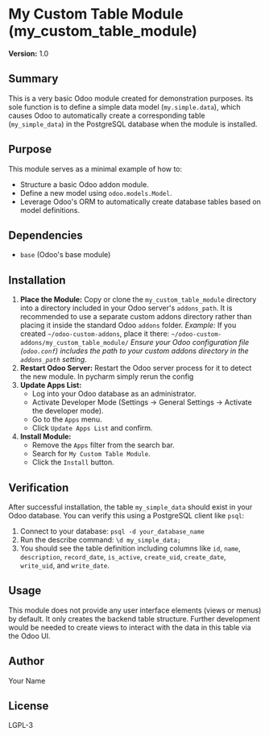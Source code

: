 # My Custom Table Module (my_custom_table_module)

**Version:** 1.0

## Summary

This is a very basic Odoo module created for demonstration purposes. Its sole function is to define a simple data model (`my.simple.data`), which causes Odoo to automatically create a corresponding table (`my_simple_data`) in the PostgreSQL database when the module is installed.

## Purpose

This module serves as a minimal example of how to:
* Structure a basic Odoo addon module.
* Define a new model using `odoo.models.Model`.
* Leverage Odoo's ORM to automatically create database tables based on model definitions.

## Dependencies

* `base` (Odoo's base module)

## Installation

1.  **Place the Module:** Copy or clone the `my_custom_table_module` directory into a directory included in your Odoo server's `addons_path`. It is recommended to use a separate custom addons directory rather than placing it inside the standard Odoo `addons` folder.
    *Example:* If you created `~/odoo-custom-addons`, place it there: `~/odoo-custom-addons/my_custom_table_module/`
    *Ensure your Odoo configuration file (`odoo.conf`) includes the path to your custom addons directory in the `addons_path` setting.*
2.  **Restart Odoo Server:** Restart the Odoo server process for it to detect the new module. In pycharm simply rerun the config
3.  **Update Apps List:**
    * Log into your Odoo database as an administrator.
    * Activate Developer Mode (Settings -> General Settings -> Activate the developer mode).
    * Go to the `Apps` menu.
    * Click `Update Apps List` and confirm.
4.  **Install Module:**
    * Remove the `Apps` filter from the search bar.
    * Search for `My Custom Table Module`.
    * Click the `Install` button.

## Verification

After successful installation, the table `my_simple_data` should exist in your Odoo database. You can verify this using a PostgreSQL client like `psql`:

1.  Connect to your database: `psql -d your_database_name`
2.  Run the describe command: `\d my_simple_data;`
3.  You should see the table definition including columns like `id`, `name`, `description`, `record_date`, `is_active`, `create_uid`, `create_date`, `write_uid`, and `write_date`.

## Usage

This module does not provide any user interface elements (views or menus) by default. It only creates the backend table structure. Further development would be needed to create views to interact with the data in this table via the Odoo UI.

## Author

Your Name

## License

LGPL-3
